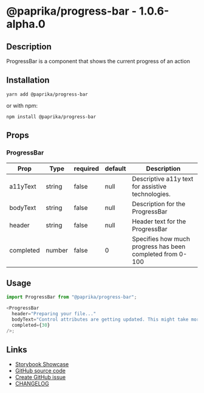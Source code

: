 <!-- start: Autogenerated - do not modify -->

# @paprika/progress-bar - 1.0.6-alpha.0

## Description

ProgressBar is a component that shows the current progress of an action

## Installation

```
yarn add @paprika/progress-bar
```

or with npm:

```
npm install @paprika/progress-bar
```

## Props

### ProgressBar

| Prop      | Type   | required | default | Description                                               |
| --------- | ------ | -------- | ------- | --------------------------------------------------------- |
| a11yText  | string | false    | null    | Descriptive a11y text for assistive technologies.         |
| bodyText  | string | false    | null    | Description for the ProgressBar                           |
| header    | string | false    | null    | Header text for the ProgressBar                           |
| completed | number | false    | 0       | Specifies how much progress has been completed from 0-100 |

<!-- end: Autogenerated - do not modify -->
<!-- content -->

## Usage

```js
import ProgressBar from "@paprika/progress-bar";

<ProgressBar
  header="Preparing your file..."
  bodyText="Control attributes are getting updated. This might take more than 15secs."
  completed={30}
/>;
```

<!-- eoContent -->

## Links

- [Storybook Showcase](https://paprika.highbond.com/?path=/story/messaging-progressbar--showcase)
- [GitHub source code](https://github.com/acl-services/paprika/tree/master/packages/ProgressBar/src)
- [Create GitHub issue](https://github.com/acl-services/paprika/issues/new?label=[]&title=@paprika/progress-bar%20[help]:%20your%20short%20description&body=%0A%23%20Help%20wanted%0A%0A%23%23%20Please%20write%20your%20question.%0A*A%20clear%20and%20concise%20description%20of%20what%20the%20question%20is*%0A%0A%23%23%20Additional%20context%0A*Add%20any%20other%20context%20or%20screenshots%20about%20your%20question%20here.*%0A)
- [CHANGELOG](https://github.com/acl-services/paprika/tree/master/packages/ProgressBar/CHANGELOG.md)
